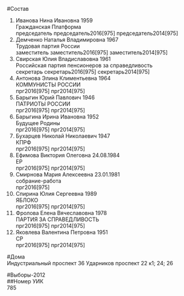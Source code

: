 #Состав  
1. Иванова Нина Ивановна 1959  
    Гражданская Платформа  
    председатель председатель2016[975] председатель2014[975]  
2. Демченко Наталья Владимировна 1967  
    Трудовая партия России  
    заместитель заместитель2016[975] заместитель2014[975]  
3. Свирская Юлия Владиславовна 1961  
    Российская партия пенсионеров за справедливость  
    секретарь секретарь2016[975] секретарь2014[975]  
4. Антонова Элина Климентьевна 1964  
    КОММУНИСТЫ РОССИИ  
    прг2016[975] прг2014[975]  
5. Барыгин Юрий Павлович 1946  
    ПАТРИОТЫ РОССИИ  
    прг2016[975] прг2014[975]  
6. Барыгина Ирина Ивановна 1952  
    Будущее Родины  
    прг2016[975] прг2014[975]  
7. Бухарцев Николай Николаевич 1947  
    КПРФ  
    прг2016[975] прг2014[975]  
8. Ефимова Виктория Олеговна 24.08.1984  
    ЕР  
    прг2016[975] прг2014[975]  
9. Смирнова Мария Алексеевна 23.01.1981  
    собрание-работа  
    прг2016[975]  
10. Спирина Юлия Сергеевна 1989  
    ЯБЛОКО  
    прг2016[975] прг2014[975]  
11. Фролова Елена Вячеславовна 1978  
    ПАРТИЯ ЗА СПРАВЕДЛИВОСТЬ  
    прг2016[975] прг2014[975]  
12. Яковлева Валентина Петровна 1951  
    СР  
    прг2016[975] прг2014[975]  
  
#Дома  
Индустриальный проспект 36 Ударников проспект 22 к1; 24; 26  
  
#Выборы-2012  
##Номер УИК  
785  
